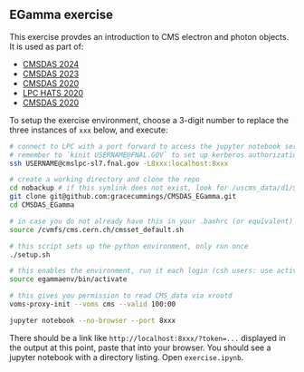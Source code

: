 EGamma exercise
---------------
This exercise provdes an introduction to CMS electron and photon objects. It is used as part of:

 - [CMSDAS 2024](https://twiki.cern.ch/twiki/bin/view/CMS/SWGuideCMSDataAnalysisSchoolLPC2024EGammaShortExercise)
 - [CMSDAS 2023](https://twiki.cern.ch/twiki/bin/view/CMS/SWGuideCMSDataAnalysisSchoolLPC2023EGammaShortExercise)
 - [CMSDAS 2020](https://twiki.cern.ch/twiki/bin/view/CMS/SWGuideCMSDataAnalysisSchoolLPC2021EGammaExercise)
 - [LPC HATS 2020](https://twiki.cern.ch/twiki/bin/view/CMS/EGammaHATSatLPC2020)
 - [CMSDAS 2020](https://twiki.cern.ch/twiki/bin/view/CMS/SWGuideCMSDataAnalysisSchoolLPC2020EGammaExercise)

To setup the exercise environment, choose a 3-digit number to replace the three instances of `xxx` below,
and execute:
```bash
# connect to LPC with a port forward to access the jupyter notebook server
# remember to `kinit USERNAME@FNAL.GOV` to set up kerberos authorization before logging in
ssh USERNAME@cmslpc-sl7.fnal.gov -L8xxx:localhost:8xxx

# create a working directory and clone the repo
cd nobackup # if this symlink does not exist, look for /uscms_data/d1/$USER
git clone git@github.com:gracecummings/CMSDAS_EGamma.git
cd CMSDAS_EGamma

# in case you do not already have this in your .bashrc (or equivalent) please run
source /cvmfs/cms.cern.ch/cmsset_default.sh

# this script sets up the python environment, only run once
./setup.sh

# this enables the environment, run it each login (csh users: use activate.csh)
source egammaenv/bin/activate

# this gives you permission to read CMS data via xrootd
voms-proxy-init --voms cms --valid 100:00

jupyter notebook --no-browser --port 8xxx
```
There should be a link like `http://localhost:8xxx/?token=...` displayed in the output at this point, paste that into your browser.
You should see a jupyter notebook with a directory listing. Open `exercise.ipynb`.
